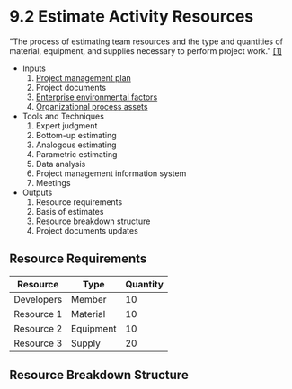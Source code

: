 # 9.2 Estimate Activity Resources

"The process of estimating team resources and the type and quantities of
material, equipment, and supplies necessary to perform project work."
[[1]](../home.md#references)

- Inputs
  1. [Project management plan](../04-integration/4.2-develop-project-management-plan.md)
  2. Project documents
  3. [Enterprise environmental factors](../01-business-and-environment/01-enterprise-environmental-factors.md)
  4. [Organizational process assets](../01-business-and-environment/03-organizational-process-assets.md)
- Tools and Techniques
  1. Expert judgment
  2. Bottom-up estimating
  3. Analogous estimating
  4. Parametric estimating
  5. Data analysis
  6. Project management information system
  7. Meetings
- Outputs
  1. Resource requirements
  2. Basis of estimates
  3. Resource breakdown structure
  4. Project documents updates

## Resource Requirements

| Resource   | Type      | Quantity |
| ---------- | --------- | -------- |
| Developers | Member    | 10       |
| Resource 1 | Material  | 10       |
| Resource 2 | Equipment | 10       |
| Resource 3 | Supply    | 20       |

## Resource Breakdown Structure
